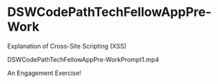 # DSWCodePathTechFellowAppPre-Work

Explanation of Cross-Site Scripting (XSS) 

DSWCodePathTechFellowAppPre-WorkPrompt1.mp4

An Engagement Exercise!

